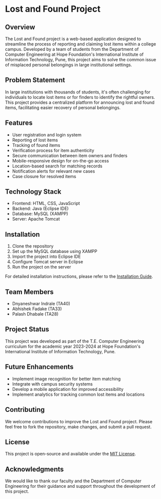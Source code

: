 # Lost and Found Project

## Overview
The Lost and Found project is a web-based application designed to streamline the process of reporting and claiming lost items within a college campus. Developed by a team of students from the Department of Computer Engineering at Hope Foundation's International Institute of Information Technology, Pune, this project aims to solve the common issue of misplaced personal belongings in large institutional settings.

## Problem Statement
In large institutions with thousands of students, it's often challenging for individuals to locate lost items or for finders to identify the rightful owners. This project provides a centralized platform for announcing lost and found items, facilitating easier recovery of personal belongings.

## Features
- User registration and login system
- Reporting of lost items
- Tracking of found items
- Verification process for item authenticity
- Secure communication between item owners and finders
- Mobile-responsive design for on-the-go access
- Location-based search for matching records
- Notification alerts for relevant new cases
- Case closure for resolved items

## Technology Stack
- Frontend: HTML, CSS, JavaScript
- Backend: Java (Eclipse IDE)
- Database: MySQL (XAMPP)
- Server: Apache Tomcat

## Installation
1. Clone the repository
2. Set up the MySQL database using XAMPP
3. Import the project into Eclipse IDE
4. Configure Tomcat server in Eclipse
5. Run the project on the server

For detailed installation instructions, please refer to the [Installation Guide](INSTALLATION.md).

## Team Members
- Dnyaneshwar Indrale (TA40)
- Abhishek Fadake (TA33)
- Palash Dhabale (TA28)

## Project Status
This project was developed as part of the T.E. Computer Engineering curriculum for the academic year 2023-2024 at Hope Foundation's International Institute of Information Technology, Pune.

## Future Enhancements
- Implement image recognition for better item matching
- Integrate with campus security systems
- Develop a mobile application for improved accessibility
- Implement analytics for tracking common lost items and locations

## Contributing
We welcome contributions to improve the Lost and Found project. Please feel free to fork the repository, make changes, and submit a pull request.

## License
This project is open-source and available under the [MIT License](LICENSE).

## Acknowledgments
We would like to thank our faculty and the Department of Computer Engineering for their guidance and support throughout the development of this project.
